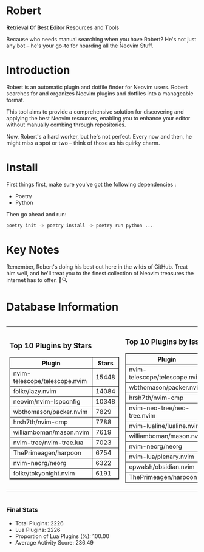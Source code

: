 # Robert

**R**etrieval
**O**f
**B**est
**E**ditor
**R**esources and
**T**ools

Because who needs manual searching when you have Robert?
He's not just any bot – he's your go-to for hoarding all the Neovim Stuff.

# Introduction
Robert is an automatic plugin and dotfile finder for Neovim users. Robert searches for and organizes Neovim plugins and dotfiles into a manageable format.

This tool aims to provide a comprehensive solution for discovering and applying the best Neovim resources, enabling you to enhance your editor without manually combing through repositories.

Now, Robert's a hard worker, but he's not perfect. Every now and then, he might miss a spot or two – think of those as his quirky charm. 

# Install
 First things first, make sure you've got the following dependencies :
  - Poetry 
  - Python 

Then go ahead and run:

```bash
poetry init -> poetry install -> poetry run python ...
```
# Key Notes

Remember, Robert's doing his best out here in the wilds of GitHub. Treat him well, and he'll treat you to the finest collection of Neovim treasures the internet has to offer. 🎩🔍


# Database Information

<div style='display:flex;flex-direction:row;justify-content:space-between;'><table><tr><td><h3>Top 10 Plugins by Stars</h3><table border="1"><tr><th>Plugin</th><th>Stars</th></tr><tr><td>nvim-telescope/telescope.nvim</td><td>15448</td></tr><tr><td>folke/lazy.nvim</td><td>14084</td></tr><tr><td>neovim/nvim-lspconfig</td><td>10348</td></tr><tr><td>wbthomason/packer.nvim</td><td>7829</td></tr><tr><td>hrsh7th/nvim-cmp</td><td>7788</td></tr><tr><td>williamboman/mason.nvim</td><td>7619</td></tr><tr><td>nvim-tree/nvim-tree.lua</td><td>7023</td></tr><tr><td>ThePrimeagen/harpoon</td><td>6754</td></tr><tr><td>nvim-neorg/neorg</td><td>6322</td></tr><tr><td>folke/tokyonight.nvim</td><td>6191</td></tr></table></td><td><h3>Top 10 Plugins by Issues</h3><table border="1"><tr><th>Plugin</th><th>Issues</th></tr><tr><td>nvim-telescope/telescope.nvim</td><td>361</td></tr><tr><td>wbthomason/packer.nvim</td><td>307</td></tr><tr><td>hrsh7th/nvim-cmp</td><td>276</td></tr><tr><td>nvim-neo-tree/neo-tree.nvim</td><td>223</td></tr><tr><td>nvim-lualine/lualine.nvim</td><td>222</td></tr><tr><td>williamboman/mason.nvim</td><td>187</td></tr><tr><td>nvim-neorg/neorg</td><td>176</td></tr><tr><td>nvim-lua/plenary.nvim</td><td>142</td></tr><tr><td>epwalsh/obsidian.nvim</td><td>116</td></tr><tr><td>ThePrimeagen/harpoon</td><td>115</td></tr></table></td><td><h3>Top 10 Plugins by Forks</h3><table border="1"><tr><th>Plugin</th><th>Forks</th></tr><tr><td>neovim/nvim-lspconfig</td><td>2054</td></tr><tr><td>nvim-telescope/telescope.nvim</td><td>823</td></tr><tr><td>nvim-tree/nvim-tree.lua</td><td>602</td></tr><tr><td>nvim-lualine/lualine.nvim</td><td>462</td></tr><tr><td>folke/tokyonight.nvim</td><td>410</td></tr><tr><td>hrsh7th/nvim-cmp</td><td>389</td></tr><tr><td>ThePrimeagen/harpoon</td><td>365</td></tr><tr><td>folke/lazy.nvim</td><td>337</td></tr><tr><td>jackMort/ChatGPT.nvim</td><td>310</td></tr><tr><td>nvimdev/lspsaga.nvim</td><td>285</td></tr></table></td></tr></table></div>

### Final Stats
- Total Plugins: 2226
- Lua Plugins: 2226
- Proportion of Lua Plugins (%): 100.00
- Average Activity Score: 236.49
